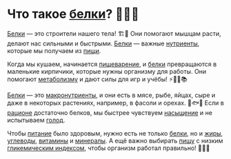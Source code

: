 # Что такое [белки](protein.md)? 🍗🥚🧀

[Белки](protein.md) — это строители нашего тела! 🏗️💪 Они помогают мышцам расти, делают нас сильными и быстрыми. [Белки](protein.md) — важные [нутриенты](nutrient.md), которые мы получаем из [пищи](food2.md).

Когда мы кушаем, начинается [пищеварение](digestion.md), и [белки](protein.md) превращаются в маленькие кирпичики, которые нужны организму для работы. Они помогают [метаболизму](metabolism.md) и дают силы для игр и учёбы! ⚡🏃‍♂️📚

[Белки](protein.md) — это [макронутриенты](macronutrients.md), и они есть в мясе, рыбе, яйцах, сыре и даже в некоторых растениях, например, в фасоли и орехах. 🍖🐟🥜 Если в [рационе](ration.md) достаточно белков, мы быстрее чувствуем [насыщение](saturation.md) и не испытываем [голод](hunger.md).

Чтобы [питание](nutrition.md) было здоровым, нужно есть не только [белки](protein.md), но и [жиры](fats.md), [углеводы](carbohydrates.md), [витамины](vitamins.md) и [минералы](minerals.md). А ещё важно выбирать [пищу](food2.md) с низким [гликемическим индексом](glycemic_index.md), чтобы организм работал правильно! 🍏🥦🍚